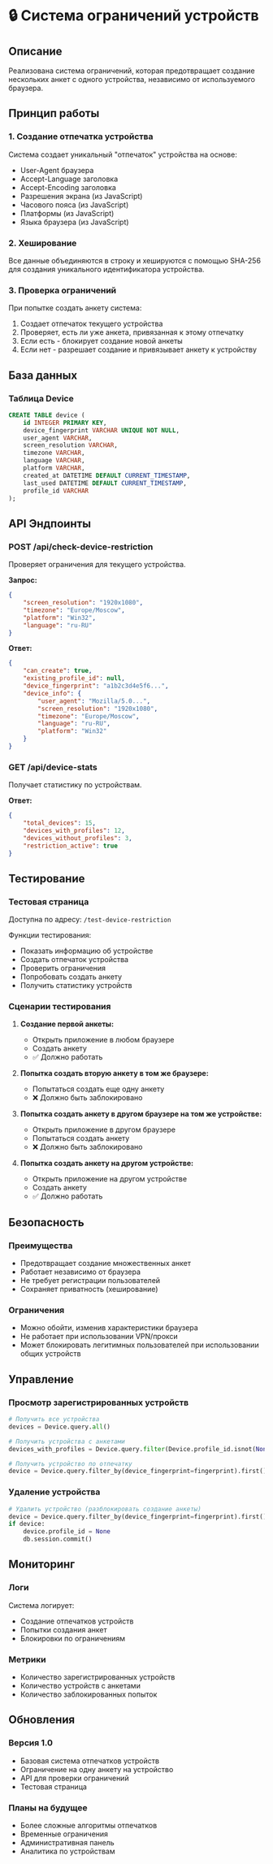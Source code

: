 # 🔒 Система ограничений устройств

## Описание

Реализована система ограничений, которая предотвращает создание нескольких анкет с одного устройства, независимо от используемого браузера.

## Принцип работы

### 1. Создание отпечатка устройства
Система создает уникальный "отпечаток" устройства на основе:
- User-Agent браузера
- Accept-Language заголовка
- Accept-Encoding заголовка
- Разрешения экрана (из JavaScript)
- Часового пояса (из JavaScript)
- Платформы (из JavaScript)
- Языка браузера (из JavaScript)

### 2. Хеширование
Все данные объединяются в строку и хешируются с помощью SHA-256 для создания уникального идентификатора устройства.

### 3. Проверка ограничений
При попытке создать анкету система:
1. Создает отпечаток текущего устройства
2. Проверяет, есть ли уже анкета, привязанная к этому отпечатку
3. Если есть - блокирует создание новой анкеты
4. Если нет - разрешает создание и привязывает анкету к устройству

## База данных

### Таблица Device
```sql
CREATE TABLE device (
    id INTEGER PRIMARY KEY,
    device_fingerprint VARCHAR UNIQUE NOT NULL,
    user_agent VARCHAR,
    screen_resolution VARCHAR,
    timezone VARCHAR,
    language VARCHAR,
    platform VARCHAR,
    created_at DATETIME DEFAULT CURRENT_TIMESTAMP,
    last_used DATETIME DEFAULT CURRENT_TIMESTAMP,
    profile_id VARCHAR
);
```

## API Эндпоинты

### POST /api/check-device-restriction
Проверяет ограничения для текущего устройства.

**Запрос:**
```json
{
    "screen_resolution": "1920x1080",
    "timezone": "Europe/Moscow",
    "platform": "Win32",
    "language": "ru-RU"
}
```

**Ответ:**
```json
{
    "can_create": true,
    "existing_profile_id": null,
    "device_fingerprint": "a1b2c3d4e5f6...",
    "device_info": {
        "user_agent": "Mozilla/5.0...",
        "screen_resolution": "1920x1080",
        "timezone": "Europe/Moscow",
        "language": "ru-RU",
        "platform": "Win32"
    }
}
```

### GET /api/device-stats
Получает статистику по устройствам.

**Ответ:**
```json
{
    "total_devices": 15,
    "devices_with_profiles": 12,
    "devices_without_profiles": 3,
    "restriction_active": true
}
```

## Тестирование

### Тестовая страница
Доступна по адресу: `/test-device-restriction`

Функции тестирования:
- Показать информацию об устройстве
- Создать отпечаток устройства
- Проверить ограничения
- Попробовать создать анкету
- Получить статистику устройств

### Сценарии тестирования

1. **Создание первой анкеты:**
   - Открыть приложение в любом браузере
   - Создать анкету
   - ✅ Должно работать

2. **Попытка создать вторую анкету в том же браузере:**
   - Попытаться создать еще одну анкету
   - ❌ Должно быть заблокировано

3. **Попытка создать анкету в другом браузере на том же устройстве:**
   - Открыть приложение в другом браузере
   - Попытаться создать анкету
   - ❌ Должно быть заблокировано

4. **Попытка создать анкету на другом устройстве:**
   - Открыть приложение на другом устройстве
   - Создать анкету
   - ✅ Должно работать

## Безопасность

### Преимущества
- Предотвращает создание множественных анкет
- Работает независимо от браузера
- Не требует регистрации пользователей
- Сохраняет приватность (хеширование)

### Ограничения
- Можно обойти, изменив характеристики браузера
- Не работает при использовании VPN/прокси
- Может блокировать легитимных пользователей при использовании общих устройств

## Управление

### Просмотр зарегистрированных устройств
```python
# Получить все устройства
devices = Device.query.all()

# Получить устройства с анкетами
devices_with_profiles = Device.query.filter(Device.profile_id.isnot(None)).all()

# Получить устройство по отпечатку
device = Device.query.filter_by(device_fingerprint=fingerprint).first()
```

### Удаление устройства
```python
# Удалить устройство (разблокировать создание анкеты)
device = Device.query.filter_by(device_fingerprint=fingerprint).first()
if device:
    device.profile_id = None
    db.session.commit()
```

## Мониторинг

### Логи
Система логирует:
- Создание отпечатков устройств
- Попытки создания анкет
- Блокировки по ограничениям

### Метрики
- Количество зарегистрированных устройств
- Количество устройств с анкетами
- Количество заблокированных попыток

## Обновления

### Версия 1.0
- Базовая система отпечатков устройств
- Ограничение на одну анкету на устройство
- API для проверки ограничений
- Тестовая страница

### Планы на будущее
- Более сложные алгоритмы отпечатков
- Временные ограничения
- Административная панель
- Аналитика по устройствам